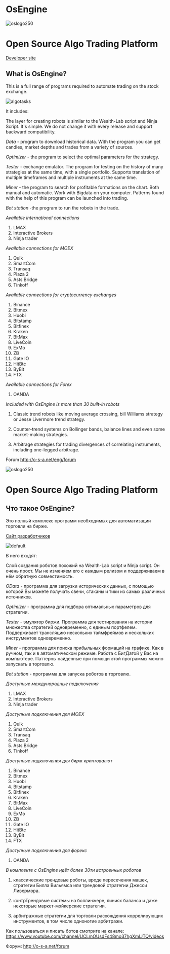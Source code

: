 ﻿# OsEngine

![oslogo250](https://cloud.githubusercontent.com/assets/26077466/23395381/5545b688-fd9f-11e6-8db9-c8e8944a8cc2.png)

# Open Source Algo Trading Platform

[Developer site](http://o-s-a.net/eng/)

## What is OsEngine?

This is a full range of programs required to automate trading on the stock exchange.

![algotasks](https://user-images.githubusercontent.com/26077466/53003898-e9a84a00-3427-11e9-9582-53dd1a18271a.png)

It includes:

The layer for creating robots is similar to the Wealth-Lab script and Ninja Script. It's simple. We do not change it with every release and support backward compatibility.

*Data* - program to download historical data. With the program you can get candles, market depths and trades from a variety of sources.

*Optimizer* - the program to select the optimal parameters for the strategy.

*Tester* - exchange emulator. The program for testing on the history of many strategies at the same time, with a single portfolio. Supports translation of multiple timeframes and multiple instruments at the same time.

*Miner* - the program to search for profitable formations on the chart. Both manual and automatic. Work with Bigdata on your computer. Patterns found with the help of this program can be launched into trading.

*Bot station* -the program to run the robots in the trade.


*Available international connections*

1) LMAX
2) Interactive Brokers
3) Ninja trader

*Available connections for MOEX*

1) Quik
2) SmartCom
3) Transaq
4) Plaza 2
5) Asts Bridge
6) Tinkoff

*Available connections for cryptocurrency exchanges*

1) Binance
2) Bitmex
3) Huobi
4) Bitstamp
5) Bitfinex
6) Kraken
7) BitMax
8) LiveCoin
9) ExMo
10) ZB
11) Gate IO
12) HitBtc
13) ByBit
14) FTX


*Available connections for Forex*

1) OANDA


*Included with OsEngine is more than 30 built-in robots*

1) Сlassic trend robots like moving average crossing, bill Williams strategy or Jesse Livermore trend strategy.

2) Counter-trend systems on Bollinger bands, balance lines and even some market-making strategies.

3) Arbitrage strategies for trading divergences of correlating instruments, including one-legged arbitrage.

Forum http://o-s-a.net/eng/forum



![oslogo250](https://cloud.githubusercontent.com/assets/26077466/23395381/5545b688-fd9f-11e6-8db9-c8e8944a8cc2.png)

# Open Source Algo Trading Platform


## Что такое OsEngine?

Это полный комплекс программ необходимых для автоматизации торговли на бирже. 

[Сайт разработчиков](http://o-s-a.net)

![default](https://user-images.githubusercontent.com/26077466/42362896-01b3e74a-80fe-11e8-8f36-3db24cb7522c.png)

В него входят:

Слой создания роботов похожий на Wealth-Lab script и Ninja script. Он очень прост. Мы не изменяем его с каждым релизом и поддерживаем в нём обратную совместимость.

*OData* - программа для загрузки исторических данных, с помощью которой Вы можете получать свечи, стаканы и тики из самых различных источников.

*Optimizer* - программа для подбора оптимальных параметров для стратегии.

*Tester* - эмулятор биржи. Программа для тестирования на истории множества стратегий одновременно, с единым портфелем.  Поддерживает трансляцию нескольких таймфреймов и нескольких инструментов одновременно.

*Miner* - программа для поиска прибыльных формаций на графике. Как в ручном, так и в автоматическом режиме. Работа с БигДатой у Вас на компьютере. Паттерны найденные при помощи этой программы можно запускать в торговлю.

*Bot station* - программа для запуска роботов в торговлю.


*Доступные международные подключения*

1) LMAX
2) Interactive Brokers
3) Ninja trader

*Доступные подключения для MOEX*

1) Quik
2) SmartCom
3) Transaq
4) Plaza 2
5) Asts Bridge
6) Tinkoff

*Доступные подключения для бирж криптовалют*

1) Binance
2) Bitmex
3) Huobi
4) Bitstamp
5) Bitfinex
6) Kraken
7) BitMax
8) LiveCoin
9) ExMo
10) ZB
11) Gate IO
12) HitBtc
13) ByBit
14) FTX

*Доступные подключения для форекс*

1) OANDA


*В комплекте с OsEngine идёт более 30ти встроенных роботов*

1) классические трендовые роботы, вроде пересечения машек, стратегии Билла Вильямса или трендовой стратегии Джесси Ливермора.

2) контрТрендовые системы на боллинжере, линиях баланса и даже некоторые маркет-мэйкерские стратегии.

3) арбитражные стратегии для торговли расхождения коррелирующих инструментов, в том числе одноногие арбитражи.

Как пользоваться и писать ботов смотрите на канале: https://www.youtube.com/channel/UCLmOUsdFs48mo37hgXmIJTQ/videos

Форум: http://o-s-a.net/forum


